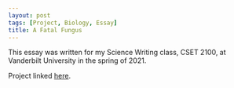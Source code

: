 ```yaml
---
layout: post
tags: [Project, Biology, Essay]
title: A Fatal Fungus
---
```

This essay was written for my Science Writing class, CSET 2100, at Vanderbilt University in the spring of 2021.

Project linked [here](https://nbviewer.jupyter.org/github/jeffreycheng3421/jeffreycheng3421.github.io/blob/master/CSET2100/FatalFungus.pdf).
